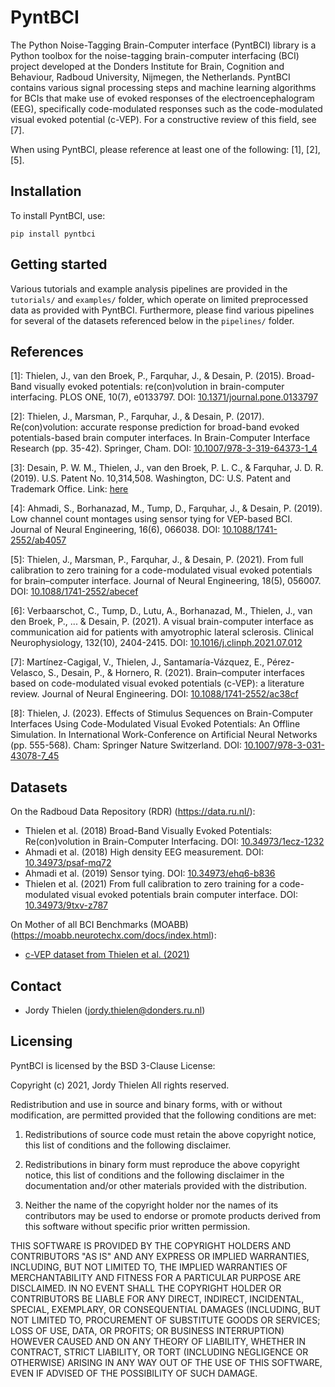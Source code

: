 # PyntBCI

The Python Noise-Tagging Brain-Computer interface (PyntBCI) library is a Python toolbox for the noise-tagging
brain-computer interfacing (BCI) project developed at the Donders Institute for Brain, Cognition and Behaviour, Radboud
University, Nijmegen, the Netherlands. PyntBCI contains various signal processing steps and machine learning algorithms
for BCIs that make use of evoked responses of the electroencephalogram (EEG), specifically code-modulated responses such
as the code-modulated visual evoked potential (c-VEP). For a constructive review of this field, see [7].

When using PyntBCI, please reference at least one of the following: [1], [2], [5].

## Installation

To install PyntBCI, use:

	pip install pyntbci

## Getting started

Various tutorials and example analysis pipelines are provided in the `tutorials/` and `examples/` folder, which operate
on limited preprocessed data as provided with PyntBCI. Furthermore, please find various pipelines for several of the
datasets referenced below in the `pipelines/` folder.

## References

[1]: Thielen, J., van den Broek, P., Farquhar, J., & Desain, P. (2015). Broad-Band visually evoked potentials:
re(con)volution in brain-computer interfacing. PLOS ONE, 10(7), e0133797.
DOI: [10.1371/journal.pone.0133797](https://doi.org/10.1371/journal.pone.0133797)

[2]: Thielen, J., Marsman, P., Farquhar, J., & Desain, P. (2017). Re(con)volution: accurate response prediction for
broad-band evoked potentials-based brain computer interfaces. In Brain-Computer Interface Research (pp. 35-42).
Springer, Cham. DOI: [10.1007/978-3-319-64373-1_4](https://doi.org/10.1007/978-3-319-64373-1_4)

[3]: Desain, P. W. M., Thielen, J., van den Broek, P. L. C., & Farquhar, J. D. R. (2019). U.S. Patent No. 10,314,508.
Washington, DC: U.S. Patent and Trademark Office.
Link: [here](https://patentimages.storage.googleapis.com/40/a3/bb/65db00c7de99ec/US10314508.pdf)

[4]: Ahmadi, S., Borhanazad, M., Tump, D., Farquhar, J., & Desain, P. (2019). Low channel count montages using sensor
tying for VEP-based BCI. Journal of Neural Engineering, 16(6), 066038.
DOI: [10.1088/1741-2552/ab4057](https://doi.org/10.1088/1741-2552/ab4057)

[5]: Thielen, J., Marsman, P., Farquhar, J., & Desain, P. (2021). From full calibration to zero training for a
code-modulated visual evoked potentials for brain–computer interface. Journal of Neural Engineering, 18(5), 056007.
DOI: [10.1088/1741-2552/abecef](https://doi.org/10.1088/1741-2552/abecef)

[6]: Verbaarschot, C., Tump, D., Lutu, A., Borhanazad, M., Thielen, J., van den Broek, P., ... & Desain, P. (2021). A
visual brain-computer interface as communication aid for patients with amyotrophic lateral sclerosis. Clinical
Neurophysiology, 132(10), 2404-2415. DOI: [10.1016/j.clinph.2021.07.012](https://doi.org/10.1016/j.clinph.2021.07.012)

[7]: Martínez-Cagigal, V., Thielen, J., Santamaría-Vázquez, E., Pérez-Velasco, S., Desain, P., & Hornero, R. (2021).
Brain–computer interfaces based on code-modulated visual evoked potentials (c-VEP): a literature review. Journal of
Neural Engineering. DOI: [10.1088/1741-2552/ac38cf](https://doi.org/10.1088/1741-2552/ac38cf)

[8]: Thielen, J. (2023). Effects of Stimulus Sequences on Brain-Computer Interfaces Using Code-Modulated Visual Evoked
Potentials: An Offline Simulation. In International Work-Conference on Artificial Neural Networks (pp. 555-568). Cham:
Springer Nature Switzerland. DOI: [10.1007/978-3-031-43078-7_45](https://doi.org/10.1007/978-3-031-43078-7_45)

## Datasets

On the Radboud Data Repository (RDR) (https://data.ru.nl/):

* Thielen et al. (2018) Broad-Band Visually Evoked Potentials: Re(con)volution in Brain-Computer Interfacing.
  DOI: [10.34973/1ecz-1232](https://doi.org/10.34973/1ecz-1232)
* Ahmadi et al. (2018) High density EEG measurement. DOI: [10.34973/psaf-mq72](https://doi.org/10.34973/psaf-mq72)
* Ahmadi et al. (2019) Sensor tying. DOI: [10.34973/ehq6-b836](https://doi.org/10.34973/ehq6-b836)
* Thielen et al. (2021) From full calibration to zero training for a code-modulated visual evoked potentials brain
  computer interface. DOI: [10.34973/9txv-z787](https://doi.org/10.34973/9txv-z787)

On Mother of all BCI Benchmarks (MOABB) (https://moabb.neurotechx.com/docs/index.html):

* [c-VEP dataset from Thielen et al. (2021)](
  https://moabb.neurotechx.com/docs/generated/moabb.datasets.Thielen2021.html#moabb.datasets.Thielen2021)

## Contact

* Jordy Thielen (jordy.thielen@donders.ru.nl)

## Licensing

PyntBCI is licensed by the BSD 3-Clause License:

Copyright (c) 2021, Jordy Thielen All rights reserved.

Redistribution and use in source and binary forms, with or without modification, are permitted provided that the
following conditions are met:

1. Redistributions of source code must retain the above copyright notice, this list of conditions and the following
   disclaimer.

2. Redistributions in binary form must reproduce the above copyright notice, this list of conditions and the following
   disclaimer in the documentation and/or other materials provided with the distribution.

3. Neither the name of the copyright holder nor the names of its contributors may be used to endorse or promote products
   derived from this software without specific prior written permission.

THIS SOFTWARE IS PROVIDED BY THE COPYRIGHT HOLDERS AND CONTRIBUTORS "AS IS"
AND ANY EXPRESS OR IMPLIED WARRANTIES, INCLUDING, BUT NOT LIMITED TO, THE IMPLIED WARRANTIES OF MERCHANTABILITY AND
FITNESS FOR A PARTICULAR PURPOSE ARE DISCLAIMED. IN NO EVENT SHALL THE COPYRIGHT HOLDER OR CONTRIBUTORS BE LIABLE FOR
ANY DIRECT, INDIRECT, INCIDENTAL, SPECIAL, EXEMPLARY, OR CONSEQUENTIAL DAMAGES (INCLUDING, BUT NOT LIMITED TO,
PROCUREMENT OF SUBSTITUTE GOODS OR SERVICES; LOSS OF USE, DATA, OR PROFITS; OR BUSINESS INTERRUPTION) HOWEVER CAUSED AND
ON ANY THEORY OF LIABILITY, WHETHER IN CONTRACT, STRICT LIABILITY, OR TORT (INCLUDING NEGLIGENCE OR OTHERWISE) ARISING
IN ANY WAY OUT OF THE USE OF THIS SOFTWARE, EVEN IF ADVISED OF THE POSSIBILITY OF SUCH DAMAGE.

